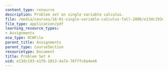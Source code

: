 ```yaml
---
content_type: resource
description: Problem set on single variable calculus.
file: /media/courses/18-01-single-variable-calculus-fall-2006/e13dc193e1f610134a7a76f7fc8a4ee6_ps4.pdf
file_type: application/pdf
learning_resource_types:
- Assignments
ocw_type: OCWFile
parent_title: Assignments
parent_type: CourseSection
resourcetype: Document
title: Problem Set 4
uid: e13dc193-e1f6-1013-4a7a-76f7fc8a4ee6
---
```

